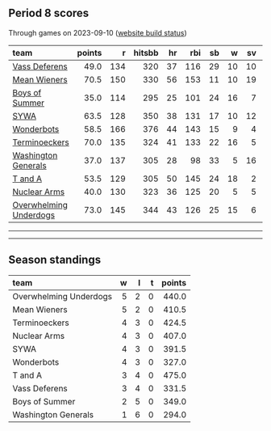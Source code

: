 

## Period 8 scores

Through games on 2023-09-10 ([website build status](https://github.com/brian-bot/pl-site/actions))


|team                   | points|   r| hitsbb| hr| rbi| sb|  w| sv|  so|   era|  whip|
|:----------------------|------:|---:|------:|--:|---:|--:|--:|--:|---:|-----:|-----:|
|[Vass Deferens](./vassdeferens)|   49.0| 134|    320| 37| 116| 29| 10| 10| 164| 4.242| 1.353|
|[Mean Wieners](./meanwieners)|   70.5| 150|    330| 56| 153| 11| 10| 19| 190| 3.826| 1.172|
|[Boys of Summer](./boysofsummer)|   35.0| 114|    295| 25| 101| 24| 16|  7| 171| 4.637| 1.385|
|[SYWA](./sywa)         |   63.5| 128|    350| 38| 131| 17| 10| 12| 217| 3.788| 1.145|
|[Wonderbots](./wonderbots)|   58.5| 166|    376| 44| 143| 15|  9|  4| 217| 4.803| 1.240|
|[Terminoeckers](./terminoeckers)|   70.0| 135|    324| 41| 133| 22| 16|  5| 216| 3.568| 1.061|
|[Washington Generals](./washingtongenerals)|   37.0| 137|    305| 28|  98| 33|  5| 16| 120| 4.679| 1.398|
|[T and A](./tanda)     |   53.5| 129|    305| 50| 145| 24| 18|  2| 190| 4.270| 1.378|
|[Nuclear Arms](./nucleararms)|   40.0| 130|    323| 36| 125| 20|  5|  5| 147| 4.154| 1.168|
|[Overwhelming Underdogs](./overwhelmingunderdogs)|   73.0| 145|    344| 43| 126| 25| 15|  6| 209| 3.591| 1.109|

* * *
* * *

## Season standings


|team                   |  w|  l|  t| points|
|:----------------------|--:|--:|--:|------:|
|Overwhelming Underdogs |  5|  2|  0|  440.0|
|Mean Wieners           |  5|  2|  0|  410.5|
|Terminoeckers          |  4|  3|  0|  424.5|
|Nuclear Arms           |  4|  3|  0|  407.0|
|SYWA                   |  4|  3|  0|  391.5|
|Wonderbots             |  4|  3|  0|  327.0|
|T and A                |  3|  4|  0|  475.0|
|Vass Deferens          |  3|  4|  0|  331.5|
|Boys of Summer         |  2|  5|  0|  349.0|
|Washington Generals    |  1|  6|  0|  294.0|


